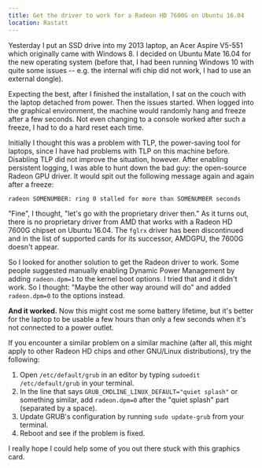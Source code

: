 ```yaml
---
title: Get the driver to work for a Radeon HD 7600G on Ubuntu 16.04
location: Rastatt
---
```

Yesterday I put an SSD drive into my 2013 laptop, an Acer Aspire V5-551 which originally came with Windows 8. I decided on Ubuntu Mate 16.04 for the new operating system (before that, I had been running Windows 10 with quite some issues -- e.g. the internal wifi chip did not work, I had to use an external dongle).

Expecting the best, after I finished the installation, I sat on the couch with the laptop detached from power. Then the issues started. When logged into the graphical environment, the machine would randomly hang and freeze after a few seconds. Not even changing to a console worked after such a freeze, I had to do a hard reset each time.

Initially I thought this was a problem with TLP, the power-saving tool for laptops, since I have had problems with TLP on this machine before. Disabling TLP did not improve the situation, however. After enabling persistent logging, I was able to hunt down the bad guy: the open-source Radeon GPU driver. It would spit out the following message again and again after a freeze:

```
radeon SOMENUMBER: ring 0 stalled for more than SOMENUMBER seconds
```

"Fine", I thought, "let's go with the proprietary driver then." As it turns out, there is no proprietary driver from AMD that works with a Radeon HD 7600G chipset on Ubuntu 16.04. The ```fglrx``` driver has been discontinued and in the list of supported cards for its successor, AMDGPU, the 7600G doesn't appear.

So I looked for another solution to get the Radeon driver to work. Some people suggested manually enabling Dynamic Power Management by adding ```radeon.dpm=1``` to the kernel boot options. I tried that and it didn't work. So I thought: "Maybe the other way around will do" and added ```radeon.dpm=0``` to the options instead.

**And it worked.** Now this might cost me some battery lifetime, but it's better for the laptop to be usable a few hours than only a few seconds when it's not connected to a power outlet.

If you encounter a similar problem on a similar machine (after all, this might apply to other Radeon HD chips and other GNU/Linux distributions), try the following:

1. Open ```/etc/default/grub``` in an editor by typing ```sudoedit /etc/default/grub``` in your terminal.
2. In the line that says ```GRUB_CMDLINE_LINUX_DEFAULT="quiet splash"``` or something similar, add ```radeon.dpm=0``` after the "quiet splash" part (separated by a space).
3. Update GRUB's configuration by running ```sudo update-grub``` from your terminal.
4. Reboot and see if the problem is fixed.

I really hope I could help some of you out there stuck with this graphics card.

